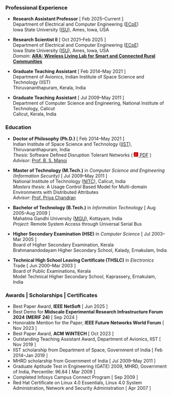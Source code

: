 ### Professional Experience

* **Research Assistant Professor** [ Feb 2025–Current ]  
  Department of Electrical and Computer Engineering ([ECpE](https://www.ece.iastate.edu/))  
  Iowa State University ([ISU](https://www.iastate.edu/)), Ames, Iowa, USA

* **Research Scientist II** [ Oct 2021–Feb 2025 ]  
  Department of Electrical and Computer Engineering ([ECpE](https://www.ece.iastate.edu/))  
  Iowa State University ([ISU](https://www.iastate.edu/)), Ames, Iowa, USA  
  *Domain*: [**<u>ARA: Wireless Living Lab for Smart and Connected Rural
Communities</u>**](https://arawireless.org/)

* **Graduate Teaching Assistant** [ Feb 2014–May 2021 ]  
  Department of Avionics, Indian Institute of Space Science and Technology (IIST)  
  Thiruvananthapuram, Kerala, India

* **Graduate Teaching Assistant** [ Jul 2009–May 2011 ]  
  Department of Computer Science and Engineering, National Institute of Technology, Calicut  
  Calicut, Kerala, India


### Education
* **Doctor of Philosophy (Ph.D.)** [ Feb 2014–May 2021 ]<br>
  Indian Institute of Space Science and Technology
  ([IIST](https://www.iist.ac.in)), Thiruvananthapuram, India  
  *Thesis*: Software Defined Disruption Tolerant Networks
  ( [<img src="images/pdf.png" height=14>
  PDF](uploads/2021/PhD_Thesis_Sarath_Babu.pdf) )  
  *Advisor*: [Prof. B. S. Manoj](https://www.iist.ac.in/avionics/bsmanoj)  


* **Master of Technology (M.Tech.)** in *Computer Science and
  Engineering (Information Security)* [ Jul 2009–May 2011 ]  
  National Institute of Technology ([NITC](http://nitc.ac.in)), Calicut,
  India  
  *Masters thesis*: A Usage Control Based Model for Multi-domain Environments with Distributed Attributes  
  *Advisor*: [Prof. Priya Chandran](http://people.cse.nitc.ac.in/priya/)  

* **Bachelor of Technology (B.Tech.)** in *Information Technology* [
  Aug 2005–Aug 2009 ]  
  Mahatma Gandhi University ([MGU](http://www.mguniversity.edu)), Kottayam,
  India  
  *Project*: Remote System Access through Universal Serial Bus

* **Higher Secondary Examination (HSE)** in *Computer Science* [ Jul 2003–Mar 2005 ]  
  Board of Higher Secondary Examination, Kerala  
  Brahmanandodayam Higher Secondary School, Kalady, Ernakulam, India
  
* **Technical High School Leaving Certificate (THSLC)** in
  *Electronics* Trade
  [ Jun 2000–Mar 2003 ]  
  Board of Public Examinations, Kerala  
  Model Technical Higher Secondary School, Kaprassery, Ernakulam, India
  

### Awards | Scholarships | Certificates
* Best Paper Award, **IEEE NetSoft** [ Jun 2025 ]
* Best Demo for **Midscale Experimental Research Infrastructure Forum
  2024 (MERIF 24)** [ Sep 2024 ]
* Honorable Mention for the Paper, **IEEE Future Networks World Forum**
  [ Nov 2023 ]
* Best Paper Award, **ACM WiNTECH** [ Oct 2023 ]
* Outstanding Teaching Assistant Award, Department of Avionics, IIST [
  Nov 2019 ]
* IIST scholarship from Department of Space, Government of India [ Feb 2014–Jan 2019 ]
* MHRD scholarship from Government of India [ Jul 2009–May 2011 ]
* Graduate Aptitude Test in Engineering (GATE) 2009, MHRD, Government of
India, Percentile: 96.84 [ Mar 2009 ]
* Completed Infosys Campus Connect Program [ Sep 2009 ]
* Red Hat Certificate on Linux 4.0 Essentials, Linux 4.0 System
  Administration, Network and Security Administration  [ Apr 2007 ]

